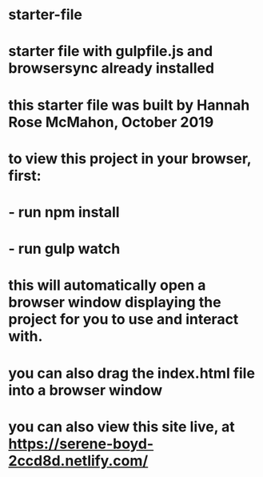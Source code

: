 # starter-file
# starter file with gulpfile.js and browsersync already installed
# this starter file was built by Hannah Rose McMahon, October 2019

# to view this project in your browser, first:
# - run npm install
# - run gulp watch
# this will automatically open a browser window displaying the project for you to use and interact with.
# you can also drag the index.html file into a browser window

# you can also view this site live, at https://serene-boyd-2ccd8d.netlify.com/
